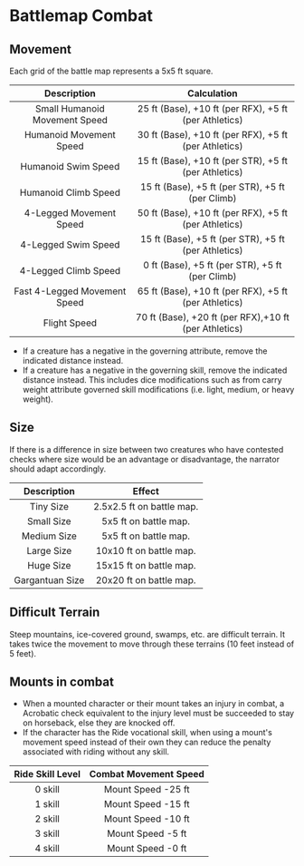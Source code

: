 # Battlemap Combat

## Movement

Each grid of the battle map represents a 5x5 ft square.

|          Description          |                      Calculation                      |
| :---------------------------: | :---------------------------------------------------: |
| Small Humanoid Movement Speed | 25 ft (Base), +10 ft (per RFX), +5 ft (per Athletics) |
|    Humanoid Movement Speed    | 30 ft (Base), +10 ft (per RFX), +5 ft (per Athletics) |
|      Humanoid Swim Speed      | 15 ft (Base), +10 ft (per STR), +5 ft (per Athletics) |
|     Humanoid Climb Speed     |   15 ft (Base), +5 ft (per STR), +5 ft (per Climb)   |
|    4-Legged Movement Speed    | 50 ft (Base), +10 ft (per RFX), +5 ft (per Athletics) |
|     4-Legged Swim Speed     | 15 ft (Base), +5 ft (per STR), +5 ft (per Athletics) |
|     4-Legged Climb Speed     |    0 ft (Base), +5 ft (per STR), +5 ft (per Climb)    |
| Fast 4-Legged Movement Speed | 65 ft (Base), +10 ft (per RFX), +5 ft (per Athletics) |
|         Flight Speed         | 70 ft (Base), +20 ft (per RFX),+10 ft (per Athletics) |

- If a creature has a negative in the governing attribute, remove the indicated distance instead.
- If a creature has a negative in the governing skill, remove the indicated distance instead. This includes dice modifications such as from carry weight attribute governed skill modifications (i.e. light, medium, or heavy weight).

## Size

If there is a difference in size between two creatures who have contested checks where size would be an advantage or disadvantage, the narrator should adapt accordingly.

|   Description   |          Effect          |
| :-------------: | :-----------------------: |
|    Tiny Size    | 2.5x2.5 ft on battle map. |
|   Small Size   |   5x5 ft on battle map.   |
|   Medium Size   |   5x5 ft on battle map.   |
|   Large Size   |  10x10 ft on battle map.  |
|    Huge Size    |  15x15 ft on battle map.  |
| Gargantuan Size |  20x20 ft on battle map.  |

## Difficult Terrain

Steep mountains, ice-covered ground, swamps, etc. are difficult terrain. It takes twice the movement to move through these terrains (10 feet instead of 5 feet).

## Mounts in combat

- When a mounted character or their mount takes an injury in combat, a Acrobatic check equivalent to the injury level must be succeeded to stay on horseback, else they are knocked off.
- If the character has the Ride vocational skill, when using a mount's movement speed instead of their own they can reduce the penalty associated with riding without any skill.

| Ride Skill Level | Combat Movement Speed |
| :---------------: | :-------------------: |
|      0 skill      |  Mount Speed -25 ft  |
|      1 skill      |  Mount Speed -15 ft  |
|      2 skill      |  Mount Speed -10 ft  |
|      3 skill      |   Mount Speed -5 ft   |
|      4 skill      |   Mount Speed -0 ft   |
